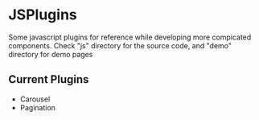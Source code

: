 # JSPlugins
Some javascript plugins for reference while developing more compicated components. Check "js" directory for the source code, and "demo" directory for demo pages
## Current Plugins
* Carousel
* Pagination

